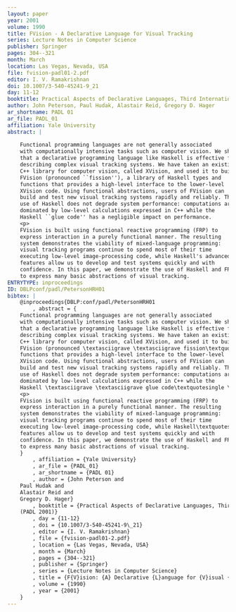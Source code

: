 ```yaml
---
layout: paper
year: 2001
volume: 1990
title: FVision - A Declarative Language for Visual Tracking
series: Lecture Notes in Computer Science
publisher: Springer
pages: 304--321
month: March
location: Las Vegas, Nevada, USA
file: fvision-padl01-2.pdf
editor: I. V. Ramakrishnan
doi: 10.1007/3-540-45241-9_21
day: 11-12
booktitle: Practical Aspects of Declarative Languages, Third International Symposium (PADL 2001)
author: John Peterson, Paul Hudak, Alastair Reid, Gregory D. Hager
ar_shortname: PADL 01
ar_file: PADL_01
affiliation: Yale University
abstract: |
    
    Functional programming languages are not generally associated
    with computationally intensive tasks such as computer vision. We show
    that a declarative programming language like Haskell is effective for
    describing complex visual tracking systems. We have taken an existing
    C++ library for computer vision, called XVision, and used it to build
    FVision (pronounced ``fission''), a library of Haskell types and
    functions that provides a high-level interface to the lower-level
    XVision code. Using functional abstractions, users of FVision can
    build and test new visual tracking systems rapidly and reliably. The
    use of Haskell does not degrade system performance: computations are
    dominated by low-level calculations expressed in C++ while the
    Haskell ``glue code'' has a negligible impact on performance.
    <p>
    FVision is built using functional reactive programming (FRP) to
    express interaction in a purely functional manner. The resulting
    system demonstrates the viability of mixed-language programming:
    visual tracking programs continue to spend most of their time
    executing low-level image-processing code, while Haskell's advanced
    features allow us to develop and test systems quickly and with
    confidence. In this paper, we demonstrate the use of Haskell and FRP
    to express many basic abstractions of visual tracking.
ENTRYTYPE: inproceedings
ID: DBLPconf/padl/PetersonHRH01
bibtex: |
    @inproceedings{DBLP:conf/padl/PetersonHRH01
        , abstract = {
    Functional programming languages are not generally associated
    with computationally intensive tasks such as computer vision. We show
    that a declarative programming language like Haskell is effective for
    describing complex visual tracking systems. We have taken an existing
    C++ library for computer vision, called XVision, and used it to build
    FVision (pronounced \textasciigrave \textasciigrave fission\textquotesingle \textquotesingle ), a library of Haskell types and
    functions that provides a high-level interface to the lower-level
    XVision code. Using functional abstractions, users of FVision can
    build and test new visual tracking systems rapidly and reliably. The
    use of Haskell does not degrade system performance: computations are
    dominated by low-level calculations expressed in C++ while the
    Haskell \textasciigrave \textasciigrave glue code\textquotesingle \textquotesingle  has a negligible impact on performance.
    <p>
    FVision is built using functional reactive programming (FRP) to
    express interaction in a purely functional manner. The resulting
    system demonstrates the viability of mixed-language programming:
    visual tracking programs continue to spend most of their time
    executing low-level image-processing code, while Haskell\textquotesingle s advanced
    features allow us to develop and test systems quickly and with
    confidence. In this paper, we demonstrate the use of Haskell and FRP
    to express many basic abstractions of visual tracking.
    }
        , affiliation = {Yale University}
        , ar_file = {PADL_01}
        , ar_shortname = {PADL 01}
        , author = {John Peterson and
    Paul Hudak and
    Alastair Reid and
    Gregory D. Hager}
        , booktitle = {Practical Aspects of Declarative Languages, Third International Symposium
    (PADL 2001)}
        , day = {11-12}
        , doi = {10.1007/3-540-45241-9\_21}
        , editor = {I. V. Ramakrishnan}
        , file = {fvision-padl01-2.pdf}
        , location = {Las Vegas, Nevada, USA}
        , month = {March}
        , pages = {304--321}
        , publisher = {Springer}
        , series = {Lecture Notes in Computer Science}
        , title = {F{V}ision: {A} Declarative {L}anguage for {V}isual {T}racking}
        , volume = {1990}
        , year = {2001}
    }
---
```

